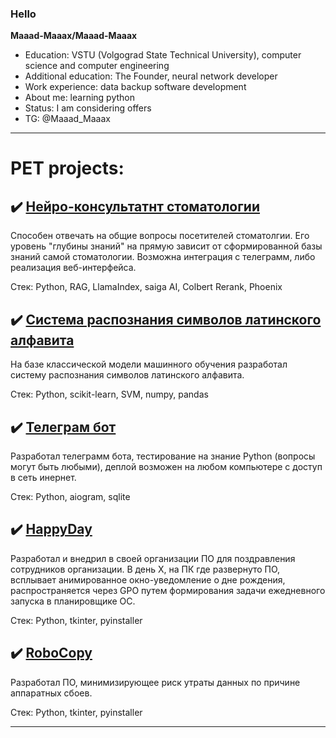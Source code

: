 ### Hello

**Maaad-Maaax/Maaad-Maaax**
- Education: VSTU (Volgograd State Technical University), computer science and computer engineering
- Additional education: The Founder, neural network developer
- Work experience: data backup software development
- About me: learning python
- Status: I am considering offers
- TG: @Maaad_Maaax


---
# PET projects:

## :heavy_check_mark: [Нейро-консультатнт стоматологии](https://github.com/Maaad-Maaax/Neurocounselor)
Способен отвечать на общие вопросы посетителей стоматолгии. Его уровень "глубины знаний" на прямую зависит от сформированной базы знаний самой стоматологии. Возможна интеграция с телеграмм, либо реализация веб-интерфейса.

Стек: Python, RAG, LlamaIndex, saiga AI, Colbert Rerank, Phoenix

## :heavy_check_mark: [Система распознания символов латинского алфавита](https://github.com/Maaad-Maaax/DLAC)
На базе классической модели машинного обучения разработал систему распознания символов латинского алфавита.

Стек: Python, scikit-learn, SVM, numpy, pandas

## :heavy_check_mark: [Телеграм бот](https://github.com/Maaad-Maaax/TG_bot)
Разработал телеграмм бота, тестирование на знание Python (вопросы могут быть любыми), деплой возможен на любом компьютере с доступ в сеть инернет.

Стек: Python, aiogram, sqlite

## :heavy_check_mark: [HappyDay](https://github.com/Maaad-Maaax/HappyDay)
Разработал и внедрил в своей организации ПО для поздравления сотрудников организации. В день X, на ПК где развернуто ПО, всплывает анимированное окно-уведомление о дне рождения, распространяется через GPO путем формирования задачи ежедневного запуска в планировщике ОС.

Стек: Python, tkinter, pyinstaller

## :heavy_check_mark: [RoboCopy](https://github.com/Maaad-Maaax/RoboCopy)
Разработал ПО, минимизирующее риск утраты данных по причине аппаратных сбоев.

Стек: Python, tkinter, pyinstaller

***
